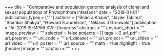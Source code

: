 +++
title = "Comparative and population genomic analysis of clonal and sexual populations of Phytophthora infestans"
date = "2019-01-01"
publication_types = ["1"]
authors = ["Brian J Knaus", "Javier Tabima", "Shankar Shakya", "Howard S Judelson", "Niklaus J Grunwald"]
publication = "In: 2019 IS-MPMI XVIII Congress"
abstract = ""
abstract_short = ""
image_preview = ""
selected = false
projects = []
tags = []
url_pdf = ""
url_preprint = ""
url_code = ""
url_dataset = ""
url_project = ""
url_slides = ""
url_video = ""
url_poster = ""
url_source = ""
math = true
highlight = true
[header]
image = ""
caption = ""
+++
